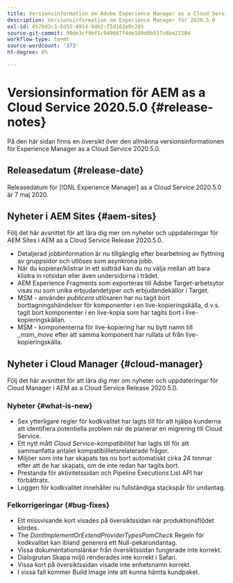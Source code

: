 ```yaml
---
title: Versionsinformation om Adobe Experience Manager as a Cloud Service 2020.5.0
description: Versionsinformation om Experience Manager för 2020.5.0
exl-id: 8570d2c3-6d55-4914-94b2-f5d162e0c285
source-git-commit: 90de3cf9bf1c949667f4de109d0b517c6be22184
workflow-type: tm+mt
source-wordcount: '373'
ht-degree: 0%

---
```


# Versionsinformation för AEM as a Cloud Service 2020.5.0 {#release-notes}

På den här sidan finns en översikt över den allmänna versionsinformationen för Experience Manager as a Cloud Service 2020.5.0.

## Releasedatum {#release-date}

Releasedatum för [!DNL Experience Manager] as a Cloud Service 2020.5.0 är 7 maj 2020.

## Nyheter i AEM Sites {#aem-sites}

Följ det här avsnittet för att lära dig mer om nyheter och uppdateringar för AEM Sites i AEM as a Cloud Service Release 2020.5.0.

* Detaljerad jobbinformation är nu tillgänglig efter bearbetning av flyttning av gruppsidor och utlöses som asynkrona jobb.
* När du kopierar/klistrar in ett sidträd kan du nu välja mellan att bara klistra in rotsidan eller även undersidorna i trädet.
* AEM Experience Fragments som exporteras till Adobe Target-arbetsytor visas nu som unika erbjudandetyper och erbjudandekällor i Target.
* MSM - använder *publicera* utlösaren har nu tagit bort borttagningshändelser för komponenter i en live-kopieringskälla, d.v.s. tagit bort komponenter i en live-kopia som har tagits bort i live-kopieringskällan.
* MSM - komponenterna för live-kopiering har nu bytt namn till *_msm_move* efter att samma komponent har rullats ut från live-kopieringskälla.


## Nyheter i Cloud Manager {#cloud-manager}

Följ det här avsnittet för att lära dig mer om nyheter och uppdateringar för Cloud Manager i AEM as a Cloud Service Release 2020.5.0.

### Nyheter {#what-is-new}

* Sex ytterligare regler för kodkvalitet har lagts till för att hjälpa kunderna att identifiera potentiella problem när de planerar en migrering till Cloud Service.
* Ett nytt mått *Cloud Service-kompatibilitet* har lagts till för att sammanfatta antalet kompatibilitetsrelaterade frågor.
* Miljöer som inte har skapats tas nu bort automatiskt cirka 24 timmar efter att de har skapats, om de inte redan har tagits bort.
* Prestanda för aktivitetssidan och Pipeline Executions List API har förbättrats.
* Loggen för kodkvalitet innehåller nu fullständiga stackspår för undantag.

### Felkorrigeringar  {#bug-fixes}

* Ett missvisande kort visades på översiktssidan när produktionsflödet kördes.
* The *DontImplementOrExtendProviderTypesPomCheck* Regeln för kodkvalitet kan ibland generera ett Null-pekarundantag.
* Vissa dokumentationslänkar från översiktssidan fungerade inte korrekt.
* Dialogrutan Skapa miljö renderades inte korrekt i Safari.
* Vissa kort på översiktssidan visade inte enhetsnamn korrekt.
* I vissa fall kommer Build Image inte att kunna hämta kundpaket.
